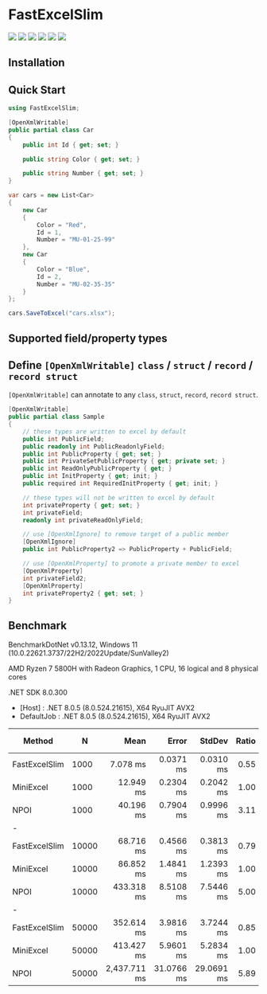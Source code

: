 # FastExcelSlim

![](https://img.shields.io/github/repo-size/gaodayihao/FastExcelSlim?color=green)
![](https://img.shields.io/github/languages/top/gaodayihao/FastExcelSlim)
![](https://img.shields.io/github/license/gaodayihao/FastExcelSlim)
![](https://img.shields.io/github/v/tag/gaodayihao/FastExcelSlim)
![](https://img.shields.io/github/issues/gaodayihao/FastExcelSlim)
![](https://img.shields.io/github/stars/gaodayihao/FastExcelSlim?style=social)

Installation
---


Quick Start
---
```csharp
using FastExcelSlim;

[OpenXmlWritable]
public partial class Car
{
    public int Id { get; set; }

    public string Color { get; set; }

    public string Number { get; set; }
}

var cars = new List<Car>
{
    new Car
    {
        Color = "Red",
        Id = 1,
        Number = "MU-01-25-99"
    },
    new Car
    {
        Color = "Blue",
        Id = 2,
        Number = "MU-02-35-35"
    }
};

cars.SaveToExcel("cars.xlsx");
```

Supported field/property types
---


Define `[OpenXmlWritable]` `class` / `struct` / `record` / `record struct`
---
`[OpenXmlWritable]` can annotate to any `class`, `struct`, `record`, `record struct`. 
```csharp
[OpenXmlWritable]
public partial class Sample
{
    // these types are written to excel by default
    public int PublicField;
    public readonly int PublicReadonlyField;
    public int PublicProperty { get; set; }
    public int PrivateSetPublicProperty { get; private set; }
    public int ReadOnlyPublicProperty { get; }
    public int InitProperty { get; init; }
    public required int RequiredInitProperty { get; init; }

    // these types will not be written to excel by default
    int privateProperty { get; set; }
    int privateField;
    readonly int privateReadOnlyField;

    // use [OpenXmlIgnore] to remove target of a public member
    [OpenXmlIgnore]
    public int PublicProperty2 => PublicProperty + PublicField;

    // use [OpenXmlProperty] to promote a private member to excel
    [OpenXmlProperty]
    int privateField2;
    [OpenXmlProperty]
    int privateProperty2 { get; set; }
}
```

Benchmark
---
BenchmarkDotNet v0.13.12, Windows 11 (10.0.22621.3737/22H2/2022Update/SunValley2)

AMD Ryzen 7 5800H with Radeon Graphics, 1 CPU, 16 logical and 8 physical cores

.NET SDK 8.0.300
  - [Host]     : .NET 8.0.5 (8.0.524.21615), X64 RyuJIT AVX2
  - DefaultJob : .NET 8.0.5 (8.0.524.21615), X64 RyuJIT AVX2


| Method        | N     | Mean         | Error      | StdDev     | Ratio | RatioSD | Gen0        | Gen1       | Gen2      | Allocated | Alloc Ratio |
|-------------- |------ |-------------:|-----------:|-----------:|------:|--------:|------------:|-----------:|----------:|----------:|------------:|
| FastExcelSlim | 1000  |     7.078 ms |  0.0371 ms |  0.0310 ms |  0.55 |    0.01 |    484.3750 |   484.3750 |  484.3750 |   2.01 MB |        0.09 |
| MiniExcel     | 1000  |    12.949 ms |  0.2304 ms |  0.2042 ms |  1.00 |    0.00 |   2062.5000 |  1625.0000 | 1531.2500 |   22.4 MB |        1.00 |
| NPOI          | 1000  |    40.196 ms |  0.7904 ms |  0.9996 ms |  3.11 |    0.09 |   2600.0000 |  1400.0000 |  800.0000 |  20.31 MB |        0.91 |
|             - |       |              |            |            |       |         |             |            |           |           |             |
| FastExcelSlim | 10000 |    68.716 ms |  0.4566 ms |  0.3813 ms |  0.79 |    0.01 |    250.0000 |   250.0000 |  250.0000 |     16 MB |        0.24 |
| MiniExcel     | 10000 |    86.852 ms |  1.4841 ms |  1.2393 ms |  1.00 |    0.00 |   7250.0000 |  1250.0000 | 1250.0000 |     66 MB |        1.00 |
| NPOI          | 10000 |   433.318 ms |  8.5108 ms |  7.5446 ms |  5.00 |    0.12 |  21000.0000 |  8000.0000 | 1000.0000 | 204.23 MB |        3.09 |
|             - |       |              |            |            |       |         |             |            |           |           |             |
| FastExcelSlim | 50000 |   352.614 ms |  3.9816 ms |  3.7244 ms |  0.85 |    0.01 |           - |          - |         - |  64.21 MB |        0.24 |
| MiniExcel     | 50000 |   413.427 ms |  5.9601 ms |  5.2834 ms |  1.00 |    0.00 |  31000.0000 |          - |         - | 265.95 MB |        1.00 |
| NPOI          | 50000 | 2,437.711 ms | 31.0766 ms | 29.0691 ms |  5.89 |    0.11 | 108000.0000 | 34000.0000 | 4000.0000 | 996.55 MB |        3.75 |